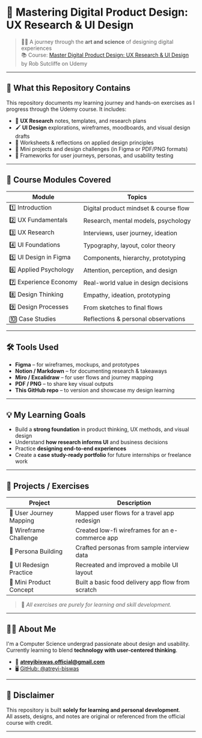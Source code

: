 # 🎨 Mastering Digital Product Design: UX Research & UI Design

> 🧑‍💻 A journey through the **art and science** of designing digital experiences  
> 📚 Course: [Master Digital Product Design: UX Research & UI Design](https://www.udemy.com/course/master-digital-product-design-ux-research-ui-design/) by Rob Sutcliffe on Udemy

---

## 📌 What this Repository Contains

This repository documents my learning journey and hands-on exercises as I progress through the Udemy course. It includes:

- 🧠 **UX Research** notes, templates, and research plans  
- 🖌️ **UI Design** explorations, wireframes, moodboards, and visual design drafts  
- 🧾 Worksheets & reflections on applied design principles  
- 🧪 Mini projects and design challenges (in Figma or PDF/PNG formats)  
- 🧭 Frameworks for user journeys, personas, and usability testing

---

## 🧩 Course Modules Covered

| Module | Topics |
|--------|--------|
| 1️⃣ Introduction | Digital product mindset & course flow |
| 2️⃣ UX Fundamentals | Research, mental models, psychology |
| 3️⃣ UX Research | Interviews, user journey, ideation |
| 4️⃣ UI Foundations | Typography, layout, color theory |
| 5️⃣ UI Design in Figma | Components, hierarchy, prototyping |
| 6️⃣ Applied Psychology | Attention, perception, and design |
| 7️⃣ Experience Economy | Real-world value in design decisions |
| 8️⃣ Design Thinking | Empathy, ideation, prototyping |
| 9️⃣ Design Processes | From sketches to final flows |
| 🔟 Case Studies | Reflections & personal observations |

---

## 🛠 Tools Used

- **Figma** – for wireframes, mockups, and prototypes  
- **Notion / Markdown** – for documenting research & takeaways  
- **Miro / Excalidraw** – for user flows and journey mapping  
- **PDF / PNG** – to share key visual outputs  
- **This GitHub repo** – to version and showcase my design learning

---

## 💡 My Learning Goals

- Build a **strong foundation** in product thinking, UX methods, and visual design  
- Understand **how research informs UI** and business decisions  
- Practice **designing end-to-end experiences**  
- Create a **case study-ready portfolio** for future internships or freelance work

---

## 🧪 Projects / Exercises

| Project | Description |
|--------|-------------|
| 🎯 User Journey Mapping | Mapped user flows for a travel app redesign |
| 📱 Wireframe Challenge | Created low-fi wireframes for an e-commerce app |
| 🧍 Persona Building | Crafted personas from sample interview data |
| 🎨 UI Redesign Practice | Recreated and improved a mobile UI layout |
| 🛒 Mini Product Concept | Built a basic food delivery app flow from scratch |

> 🧠 *All exercises are purely for learning and skill development.*

---

## 🙋‍♀️ About Me

I'm a Computer Science undergrad passionate about design and usability.  
Currently learning to blend **technology with user-centered thinking**.

- 📧 **atreyibiswas.official@gmail.com**  
- 🖥️ [GitHub: @atreyi-biswas](https://github.com/atreyi-biswas)  

---

## 🚀 Disclaimer

This repository is built **solely for learning and personal development**.  
All assets, designs, and notes are original or referenced from the official course with credit.

---

